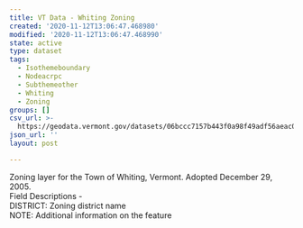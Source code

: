 ```yaml
---
title: VT Data - Whiting Zoning
created: '2020-11-12T13:06:47.468980'
modified: '2020-11-12T13:06:47.468990'
state: active
type: dataset
tags:
  - Isothemeboundary
  - Nodeacrpc
  - Subthemeother
  - Whiting
  - Zoning
groups: []
csv_url: >-
  https://geodata.vermont.gov/datasets/06bccc7157b443f0a98f49adf56aeac0_0.csv?outSR=%7B%22latestWkid%22%3A3857%2C%22wkid%22%3A102100%7D
json_url: ''
layout: post

---
```

<div>Zoning layer for the Town of Whiting, Vermont. Adopted December 29, 2005.</div><div>Field Descriptions -<br />DISTRICT: Zoning district name<br />NOTE: Additional information on the feature<br /></div>
